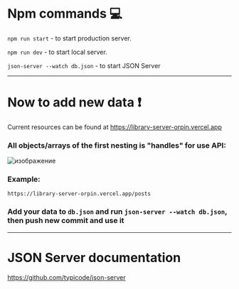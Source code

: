 # Npm commands :computer:

`npm run start` - to start production server.

`npm run dev` - to start local server.

`json-server --watch db.json` - to start JSON Server

---

# Now to add new data :heavy_exclamation_mark:
Current resources can be found at https://library-server-orpin.vercel.app

### All objects/arrays of the first nesting is "handles" for use API:

![изображение](https://github.com/r1zzrvk/library-server/assets/82266287/2f35dd4c-1d62-4b0f-af45-ddcd7cbc46d1)

### Example:
```
https://library-server-orpin.vercel.app/posts 
```

### Add your data to `db.json` and run `json-server --watch db.json`, then push new commit and use it

---

# JSON Server documentation

https://github.com/typicode/json-server
